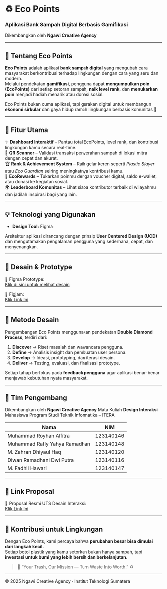 # ♻️ Eco Points  
### Aplikasi Bank Sampah Digital Berbasis Gamifikasi  
Dikembangkan oleh **Ngawi Creative Agency**

---

## 👋 Tentang Eco Points
**Eco Points** adalah aplikasi **bank sampah digital** yang mengubah cara masyarakat berkontribusi terhadap lingkungan dengan cara yang seru dan modern.  
Melalui pendekatan **gamifikasi**, pengguna dapat **mengumpulkan poin (EcoPoints)** dari setiap setoran sampah, **naik level rank**, dan **menukarkan poin** menjadi hadiah menarik atau donasi sosial.  

Eco Points bukan cuma aplikasi, tapi gerakan digital untuk membangun **ekonomi sirkular** dan gaya hidup ramah lingkungan berbasis komunitas 🌱  

---

## 🚀 Fitur Utama
✨ **Dashboard Interaktif** – Pantau total EcoPoints, level rank, dan kontribusi lingkungan kamu secara real-time.  
📱 **QR Scanner** – Validasi transaksi penyerahan sampah di lokasi mitra dengan cepat dan akurat.  
🏆 **Rank & Achievement System** – Raih gelar keren seperti *Plastic Slayer* atau *Eco Guardian* seiring meningkatnya kontribusi kamu.  
🎁 **EcoRewards** – Tukarkan poinmu dengan voucher digital, saldo e-wallet, atau donasi ke kegiatan sosial.  
🌍 **Leaderboard Komunitas** – Lihat siapa kontributor terbaik di wilayahmu dan jadilah inspirasi bagi yang lain.  

---

## 💡 Teknologi yang Digunakan
- **Design Tool:** Figma  

Arsitektur aplikasi dirancang dengan prinsip **User Centered Design (UCD)** dan mengutamakan pengalaman pengguna yang sederhana, cepat, dan menyenangkan.

---

## 🎨 Desain & Prototype
📱 Figma Prototype:  
[Klik di sini untuk melihat desain]()  

📱 Figjam:  
[Klik Link Ini](https://www.figma.com/board/JdrGlcc9Vo0fl4jm7xcSbk/EcoPoints?node-id=0-1&t=hgyGHmPzrdtqY0j-1)

---

## 🧭 Metode Desain
Pengembangan Eco Points menggunakan pendekatan **Double Diamond Process**, terdiri dari:
1. **Discover** → Riset masalah dan wawancara pengguna.  
2. **Define** → Analisis insight dan pembuatan user persona.  
3. **Develop** → Ideasi, prototyping, dan iterasi desain.  
4. **Deliver** → Testing, evaluasi, dan finalisasi prototype.  

Setiap tahap berfokus pada **feedback pengguna** agar aplikasi benar-benar menjawab kebutuhan nyata masyarakat.

---

## 👥 Tim Pengembang
Dikembangkan oleh **Ngawi Creative Agency**
Mata Kuliah **Design Interaksi**
Mahasiswa Program Studi Teknik Informatika – ITERA  

| Nama | NIM |
|------|------|
| Muhammad Royhan Alfitra | 123140146 |
| Muhammad Rafly Yahya Ramadhan | 123140148 |
| M. Zahran Dhiyaul Haq | 123140120 |
| Diwan Ramadhani Dwi Putra | 123140116 |
| M. Fadhil Hawari | 123140147 |

---

## 📄 Link Proposal
📘 Proposal Resmi UTS Desain Interaksi:  
[Klik Link Ini](https://docs.google.com/document/d/12LmkA1z2vVhcYBC97tvLG9ObRlMYb2gBnqu2ClQ394Q/edit?usp=sharing)

---

## 💚 Kontribusi untuk Lingkungan
Dengan Eco Points, kami percaya bahwa **perubahan besar bisa dimulai dari langkah kecil.**  
Setiap botol plastik yang kamu setorkan bukan hanya sampah, tapi **investasi untuk bumi yang lebih bersih dan berkelanjutan.**

> 🌿 “Your Trash, Our Mission — Turn Waste Into Worth.” ♻️

---

© 2025 Ngawi Creative Agency · Institut Teknologi Sumatera
